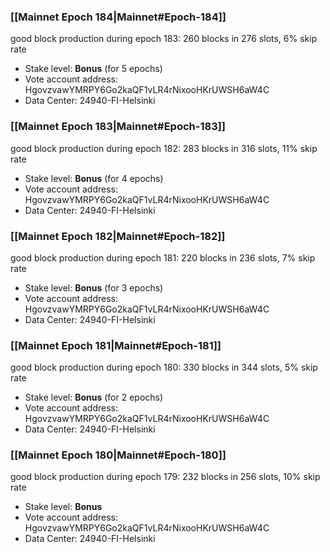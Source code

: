 ### [[Mainnet Epoch 184|Mainnet#Epoch-184]]
good block production during epoch 183: 260 blocks in 276 slots, 6% skip rate
* Stake level: **Bonus** (for 5 epochs)
* Vote account address: HgovzvawYMRPY6Go2kaQF1vLR4rNixooHKrUWSH6aW4C
* Data Center: 24940-FI-Helsinki
### [[Mainnet Epoch 183|Mainnet#Epoch-183]]
good block production during epoch 182: 283 blocks in 316 slots, 11% skip rate
* Stake level: **Bonus** (for 4 epochs)
* Vote account address: HgovzvawYMRPY6Go2kaQF1vLR4rNixooHKrUWSH6aW4C
* Data Center: 24940-FI-Helsinki
### [[Mainnet Epoch 182|Mainnet#Epoch-182]]
good block production during epoch 181: 220 blocks in 236 slots, 7% skip rate
* Stake level: **Bonus** (for 3 epochs)
* Vote account address: HgovzvawYMRPY6Go2kaQF1vLR4rNixooHKrUWSH6aW4C
* Data Center: 24940-FI-Helsinki
### [[Mainnet Epoch 181|Mainnet#Epoch-181]]
good block production during epoch 180: 330 blocks in 344 slots, 5% skip rate
* Stake level: **Bonus** (for 2 epochs)
* Vote account address: HgovzvawYMRPY6Go2kaQF1vLR4rNixooHKrUWSH6aW4C
* Data Center: 24940-FI-Helsinki
### [[Mainnet Epoch 180|Mainnet#Epoch-180]]
good block production during epoch 179: 232 blocks in 256 slots, 10% skip rate
* Stake level: **Bonus**
* Vote account address: HgovzvawYMRPY6Go2kaQF1vLR4rNixooHKrUWSH6aW4C
* Data Center: 24940-FI-Helsinki